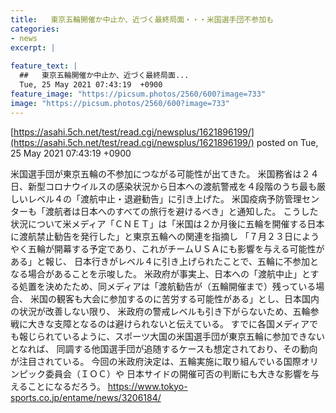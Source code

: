 ```yaml
---
title:   東京五輪開催か中止か、近づく最終局面・・・米国選手団不参加も  
categories:
- news
excerpt: |
  
feature_text: |
  ##   東京五輪開催か中止か、近づく最終局面...
  Tue, 25 May 2021 07:43:19  +0900
feature_image: "https://picsum.photos/2560/600?image=733"
image: "https://picsum.photos/2560/600?image=733"
---
```


[https://asahi.5ch.net/test/read.cgi/newsplus/1621896199/](https://asahi.5ch.net/test/read.cgi/newsplus/1621896199/)
posted on Tue, 25 May 2021 07:43:19  +0900

<!--more-->

米国選手団が東京五輪の不参加につながる可能性が出てきた。 米国務省は２４日、新型コロナウイルスの感染状況から日本への渡航警戒を４段階のうち最も厳しいレベル４の「渡航中止・退避勧告」に引き上げた。 米国疫病予防管理センターも「渡航者は日本へのすべての旅行を避けるべき」と通知した。 こうした状況について米メディア「ＣＮＥＴ」は「米国は２か月後に五輪を開催する日本に渡航禁止勧告を発行した」と東京五輪への関連を指摘し 「７月２３日にようやく五輪が開幕する予定であり、これがチームＵＳＡにも影響を与える可能性がある」と報じ、 日本行きがレベル４に引き上げられたことで、五輪に不参加となる場合があることを示唆した。 米政府が事実上、日本への「渡航中止」とする処置を決めたため、同メディアは「渡航勧告が（五輪開催まで）残っている場合、 米国の観客も大会に参加するのに苦労する可能性がある」とし、日本国内の状況が改善しない限り、 米政府の警戒レベルも引き下がらないため、五輪参戦に大きな支障となるのは避けられないと伝えている。 すでに各国メディアでも報じられているように、スポーツ大国の米国選手団が東京五輪に参加できないとなれば、 同調する他国選手団が追随するケースも想定されており、その動向が注目されている。 今回の米政府決定は、五輪実施に取り組んでいる国際オリンピック委員会（ＩＯＣ）や 日本サイドの開催可否の判断にも大きな影響を与えることになるだろう。 https://www.tokyo-sports.co.jp/entame/news/3206184/
